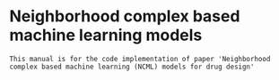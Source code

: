Neighborhood complex based machine learning models
====
    This manual is for the code implementation of paper 'Neighborhood complex based machine learning (NCML) models for drug design'
